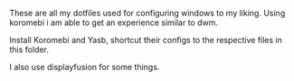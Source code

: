 These are all my dotfiles used for configuring windows to my liking. Using koromebi i am able to get an experience similar to dwm.

Install Koromebi and Yasb, shortcut their configs to the respective files in this folder.

I also use displayfusion for some things.
